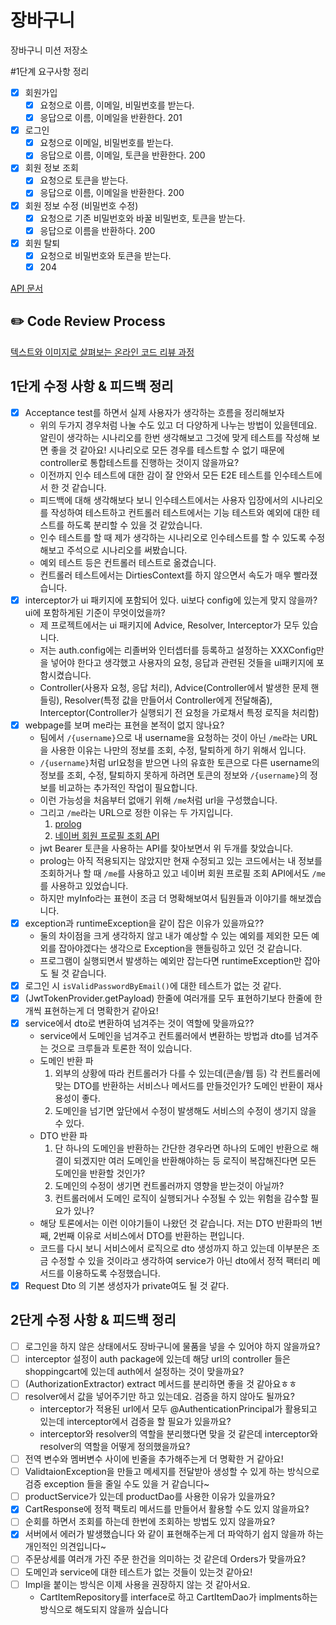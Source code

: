 # 장바구니
장바구니 미션 저장소

#1단계 요구사항 정리

- [x] 회원가입
  - [x] 요청으로 이름, 이메일, 비밀번호를 받는다.
  - [x] 응답으로 이름, 이메일을 반환한다. 201
- [x] 로그인
  - [x] 요청으로 이메일, 비밀번호를 받는다.
  - [x] 응답으로 이름, 이메일, 토큰을 반환한다. 200
- [x] 회원 정보 조회
  - [x] 요청으로 토큰을 받는다.
  - [x] 응답으로 이름, 이메일을 반환한다. 200
- [x] 회원 정보 수정 (비밀번호 수정)
  - [x] 요청으로 기존 비밀번호와 바꿀 비밀번호, 토큰을 받는다.
  - [x] 응답으로 이름을 반환하다. 200
- [x] 회원 탈퇴
  - [x] 요청으로 비밀번호와 토큰을 받는다.
  - [x] 204

[API 문서](https://www.notion.so/brorae/1-API-c10e17f6fdc940bbb2379ec7e07b1cb4)
## ✏️ Code Review Process
[텍스트와 이미지로 살펴보는 온라인 코드 리뷰 과정](https://github.com/next-step/nextstep-docs/tree/master/codereview)

## 1단게 수정 사항 & 피드백 정리

- [x] Acceptance test를 하면서 실제 사용자가 생각하는 흐름을 정리해보자
  - 위의 두가지 경우처럼 나눌 수도 있고 더 다양하게 나누는 방법이 있을텐데요.
    알린이 생각하는 시나리오를 한번 생각해보고 그것에 맞게 테스트를 작성해 보면 좋을 것 같아요!
    시나리오로 모든 경우를 테스트할 수 없기 때문에 controller로 통합테스트를 진행하는 것이지 않을까요?
  - 이전까지 인수 테스트에 대한 감이 잘 안와서 모든 E2E 테스트를 인수테스트에서 한 것 같습니다.
  - 피드백에 대해 생각해보다 보니 인수테스트에서는 사용자 입장에서의 시나리오를 작성하여 테스트하고 컨트롤러 테스트에서는 기능 테스트와 예외에 대한 테스트를 하도록 분리할 수 있을 것 같았습니다.
  - 인수 테스트를 할 때 제가 생각하는 시나리오로 인수테스트를 할 수 있도록 수정해보고 주석으로 시나리오를 써봤습니다.
  - 예외 테스트 등은 컨트롤러 테스트로 옮겼습니다.
  - 컨트롤러 테스트에서는 DirtiesContext를 하지 않으면서 속도가 매우 빨라졌습니다.
- [x] interceptor가 ui 패키지에 포함되어 있다. ui보다 config에 있는게 맞지 않을까? ui에 포함하게된 기준이 무엇이었을까?
  - 제 프로젝트에서는 ui 패키지에 Advice, Resolver, Interceptor가 모두 있습니다.
  - 저는 auth.config에는 리졸버와 인터셉터를 등록하고 설정하는 XXXConfig만을 넣어야 한다고 생각했고 사용자의 요청, 응답과 관련된 것들을 ui패키지에 포함시켰습니다.
  - Controller(사용자 요청, 응답 처리), Advice(Controller에서 발생한 문제 핸들링), Resolver(특정 값을 만들어서 Controller에게 전달해줌), Interceptor(Controller가 실행되기 전 요청을 가로채서 특정 로직을 처리함)
- [x] webpage를 보며 me라는 표현을 본적이 없지 않나요?
  - 팀에서 `/{username}`으로 내 username을 요청하는 것이 아닌 `/me`라는 URL을 사용한 이유는 나만의 정보를 조회, 수정, 탈퇴하게 하기 위해서 입니다.
  - `/{username}`처럼 url요청을 받으면 나의 유효한 토큰으로 다른 username의 정보를 조회, 수정, 탈퇴하지 못하게 하려면 토큰의 정보와 `/{username}`의 정보를 비교하는 추가적인 작업이 필요합니다.
  - 이런 가능성을 처음부터 없애기 위해 `/me`처럼 url을 구성했습니다.
  - 그리고 `/me`라는 URL으로 정한 이유는 두 가지입니다.
    1. [prolog](https://github.com/woowacourse/prolog)
    2. [네이버 회원 프로필 조회 API](https://developers.naver.com/docs/login/profile/profile.md)
  - jwt Bearer 토큰을 사용하는 API를 찾아보면서 위 두개를 찾았습니다.
  - prolog는 아직 적용되지는 않았지만 현재 수정되고 있는 코드에서는 내 정보를 조회하거나 할 때 `/me`를 사용하고 있고 네이버 회원 프로필 조회 API에서도 `/me`를 사용하고 있었습니다. 
  - 하지만 myInfo라는 표현이 조금 더 명확해보여서 팀원들과 이야기를 해보겠습니다.
- [x] exception과 runtimeException을 같이 잡은 이유가 있을까요??
  - 둘의 차이점을 크게 생각하지 않고 내가 예상할 수 있는 예외를 제외한 모든 예외를 잡아야겠다는 생각으로 Exception을 핸들링하고 있던 것 같습니다.
  - 프로그램이 실행되면서 발생하는 예외만 잡는다면 runtimeException만 잡아도 될 것 같습니다.
- [x] 로그인 시 `isValidPasswordByEmail()`에 대한 테스트가 없는 것 같다.
- [x] (JwtTokenProvider.getPayload) 한줄에 여러개를 모두 표현하기보다 한줄에 한개씩 표현하는게 더 명확한거 같아요!
- [x] service에서 dto로 변환하여 넘겨주는 것이 역할에 맞을까요??
  - service에서 도메인을 넘겨주고 컨트롤러에서 변환하는 방법과 dto를 넘겨주는 것으로 크루들과 토론한 적이 있습니다. 
  - 도메인 반환 파
    1. 외부의 상황에 따라 컨트롤러가 다를 수 있는데(콘솔/웹 등) 각 컨트롤러에 맞는 DTO를 반환하는 서비스나 메서드를 만들것인가? 도메인 반환이 재사용성이 좋다.
    2. 도메인을 넘기면 앞단에서 수정이 발생해도 서비스의 수정이 생기지 않을 수 있다.
  - DTO 반환 파
    1. 단 하나의 도메인을 반환하는 간단한 경우라면 하나의 도메인 반환으로 해결이 되겠지만 여러 도메인을 반환해야하는 등 로직이 복잡해진다면 모든 도메인을 반환할 것인가?
    2. 도메인의 수정이 생기면 컨트롤러까지 영향을 받는것이 아닐까?
    3. 컨트롤러에서 도메인 로직이 실행되거나 수정될 수 있는 위험을 감수할 필요가 있나?
  - 해당 토론에서는 이런 이야기들이 나왔던 것 같습니다. 저는 DTO 반환파의 1번째, 2번째 이유로 서비스에서 DTO를 반환하는 편입니다.
  - 코드를 다시 보니 서비스에서 로직으로 dto 생성까지 하고 있는데 이부분은 조금 수정할 수 있을 것이라고 생각하여 service가 아닌 dto에서 정적 팩터리 메서드를 이용하도록 수정했습니다.
- [x] Request Dto 의 기본 생성자가 private여도 될 것 같다.

## 2단게 수정 사항 & 피드백 정리

- [ ] 로그인을 하지 않은 상태에서도 장바구니에 물품을 넣을 수 있어야 하지 않을까요?
- [ ] interceptor 설정이 auth package에 있는데 해당 url의 controller 들은 shoppingcart에 있는데 auth에서 설정하는 것이 맞을까요?
- [ ] (AuthorizationExtractor) extract 메서드를 분리하면 좋을 것 같아요ㅎㅎ
- [ ] resolver에서 값을 넣어주기만 하고 있는데요. 검증을 하지 않아도 될까요? 
  - interceptor가 적용된 url에서 모두 @AuthenticationPrincipal가 활용되고 있는데 interceptor에서 검증을 할 필요가 있을까요? 
  - interceptor와 resolver의 역할을 분리했다면 맞을 것 같은데 interceptor와 resolver의 역할을 어떻게 정의했을까요?
- [ ] 전역 변수와 멤버변수 사이에 빈줄을 추가해주는게 더 명확한 거 같아요!
- [ ] ValidtaionException을 만들고 메세지를 전달받아 생성할 수 있게 하는 방식으로 검증 exception 들을 줄일 수도 있을 거 같습니다~
- [ ] productService가 있는데 productDao를 사용한 이유가 있을까요?
- [x] CartResponse에 정적 팩토리 메서드를 만들어서 활용할 수도 있지 않을까요?
- [ ] 순회를 하면서 조회를 하는데 한번에 조회하는 방법도 있지 않을까요?
- [x] 서버에서 에러가 발생했습니다 와 같이 표현해주는게 더 파악하기 쉽지 않을까 하는 개인적인 의견입니다~
- [ ] 주문상세를 여러개 가진 주문 한건을 의미하는 것 같은데 Orders가 맞을까요?
- [ ] 도메인과 service에 대한 테스트가 없는 것들이 있는것 같아요!
- [ ] Impl을 붙이는 방식은 이제 사용을 권장하지 않는 것 같아서요. 
  - CartItemRepository를 interface로 하고 CartItemDao가 implments하는 방식으로 해도되지 않을까 싶습니다
